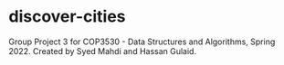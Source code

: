 # discover-cities
Group Project 3 for COP3530 - Data Structures and Algorithms, Spring 2022.
Created by Syed Mahdi and Hassan Gulaid.
